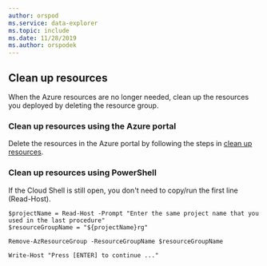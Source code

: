 ```yaml
---
author: orspod
ms.service: data-explorer
ms.topic: include
ms.date: 11/28/2019
ms.author: orspodek
---
```


## Clean up resources

When the Azure resources are no longer needed, clean up the resources you deployed by deleting the resource group. 

### Clean up resources using the Azure portal

Delete the resources in the Azure portal by following the steps in [clean up resources](../create-cluster-database-portal.md#clean-up-resources).

### Clean up resources using PowerShell

If the Cloud Shell is still open, you don't need to copy/run the first line (Read-Host).

```azurepowershell-interactive
$projectName = Read-Host -Prompt "Enter the same project name that you used in the last procedure"
$resourceGroupName = "${projectName}rg"

Remove-AzResourceGroup -ResourceGroupName $resourceGroupName

Write-Host "Press [ENTER] to continue ..."
```